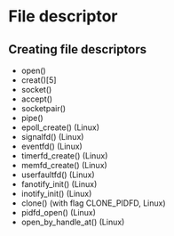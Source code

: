 # File descriptor


## Creating file descriptors

 * open()
 * creat()[5]
 * socket()
 * accept()
 * socketpair()
 * pipe()
 * epoll_create() (Linux)
 * signalfd() (Linux)
 * eventfd() (Linux)
 * timerfd_create() (Linux)
 * memfd_create() (Linux)
 * userfaultfd() (Linux)
 * fanotify_init() (Linux)
 * inotify_init() (Linux)
 * clone() (with flag CLONE_PIDFD, Linux)
 * pidfd_open() (Linux)
 * open_by_handle_at() (Linux)

